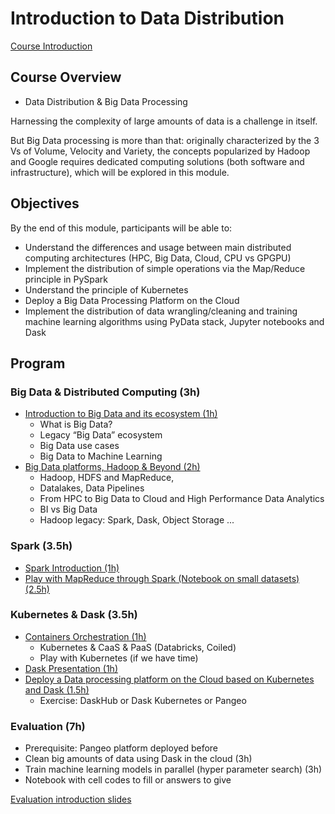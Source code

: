 # Introduction to Data Distribution

[Course Introduction](https://guillaumeeb.github.io/isae-supaero-aibt103-bigdata/00_Course_Introduction.html)

## Course Overview

- Data Distribution & Big Data Processing

Harnessing the complexity of large amounts of data is a challenge in itself. 

But Big Data processing is more than that: originally characterized by the 3 Vs of Volume, Velocity and Variety, 
the concepts popularized by Hadoop and Google requires dedicated computing solutions (both software and infrastructure), 
which will be explored in this module.

## Objectives

By the end of this module, participants will be able to:

- Understand the differences and usage between main distributed computing architectures (HPC, Big Data, Cloud, CPU vs GPGPU)
- Implement the distribution of simple operations via the Map/Reduce principle in PySpark
- Understand the principle of Kubernetes
- Deploy a Big Data Processing Platform on the Cloud
- Implement the distribution of data wrangling/cleaning and training machine learning algorithms using PyData stack, Jupyter notebooks and Dask


## Program

### Big Data & Distributed Computing (3h)

- [Introduction to Big Data and its ecosystem (1h)](https://guillaumeeb.github.io/isae-supaero-aibt103-bigdata/01_Introduction_Big_Data.html)
  - What is Big Data?
  - Legacy “Big Data” ecosystem
  - Big Data use cases
  - Big Data to Machine Learning
- [Big Data platforms, Hadoop & Beyond (2h)](https://guillaumeeb.github.io/isae-supaero-aibt103-bigdata/02_Big_Data_Platforms.html)
  - Hadoop, HDFS and MapReduce,
  - Datalakes, Data Pipelines
  - From HPC to Big Data to Cloud and High Performance Data Analytics 
  - BI vs Big Data
  - Hadoop legacy: Spark, Dask, Object Storage ...

### Spark (3.5h)

- [Spark Introduction (1h)](https://guillaumeeb.github.io/isae-supaero-aibt103-bigdata/03_Spark_Introduction.html)
- [Play with MapReduce through Spark (Notebook on small datasets) (2.5h)](https://mybinder.org/v2/gh/guillaumeeb/isae-supaero-aibt103-bigdata/main?urlpath=lab)

### Kubernetes & Dask (3.5h)

- [Containers Orchestration (1h)](https://guillaumeeb.github.io/isae-supaero-aibt103-bigdata/12_OrchestrationKubernetes.html)
  - Kubernetes & CaaS & PaaS (Databricks, Coiled)
  - Play with Kubernetes (if we have time)
- [Dask Presentation (1h)](https://guillaumeeb.github.io/isae-supaero-aibt103-bigdata/22_Dask_Pangeo.html)
- [Deploy a Data processing platform on the Cloud based on Kubernetes and Dask (1.5h)](https://guillaumeeb.github.io/isae-supaero-aibt103-bigdata/13_Dask_On_Cloud.html)
  - Exercise: DaskHub or Dask Kubernetes or Pangeo


### Evaluation (7h)

- Prerequisite: Pangeo platform deployed before
- Clean big amounts of data using Dask in the cloud (3h)
- Train machine learning models in parallel (hyper parameter search) (3h)
- Notebook with cell codes to fill or answers to give

[Evaluation introduction slides](https://guillaumeeb.github.io/isae-supaero-aibt103-bigdata/30_Evaluation.html)
